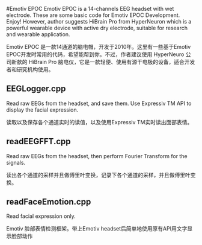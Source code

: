 #Emotiv EPOC 
Emotiv EPOC is a 14-channels EEG headset with wet electrode. These are some basic code for Emotiv EPOC Development. Enjoy! However, author suggests HiBrain Pro from HyperNeuron which is a powerful wearable device with active dry electrode, suitable for research and wearable application.


Emotiv EPOC 是一款14通道的脑电帽，开发于2010年。这里有一些基于Emotiv EPOC开发时常用的代码，希望能帮到你。不过，作者建议使用 HyperNeuro 公司新款的 HiBrain Pro 脑电仪，它是一款轻便、使用有源干电极的设备，适合开发者和研究机构使用。

## EEGLogger.cpp
Read raw EEGs from the headset, and save them. Use Expressiv TM API to display the facial expression.

读取以及保存各个通道实时的读值，以及使用Expressiv TM实时读出面部表情。

## readEEGFFT.cpp
Read raw EEGs from the headset, then perform Fourier Transform for the signals.

读出各个通道的采样并且做傅里叶变换，记录下各个通道的采样，并且做傅里叶变换。

## readFaceEmotion.cpp
Read facial expression only.

Emotiv 脸部表情检测框架。带上Emotiv headset后简单地使用原有API用文字显示脸部动作